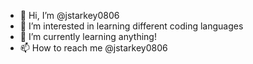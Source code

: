 - 👋 Hi, I’m @jstarkey0806
- 👀 I’m interested in learning different coding languages
- 🌱 I’m currently learning anything!
- 📫 How to reach me @jstarkey0806

<!---
jstarkey0806/jstarkey0806 is a ✨ special ✨ repository because its `README.md` (this file) appears on your GitHub profile.
You can click the Preview link to take a look at your changes.
--->

